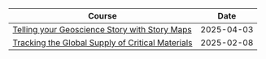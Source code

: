 | Course| Date |
| --- | --- |
|[Telling your Geoscience Story with Story Maps](https://learning.americangeosciences.org/courses/course-v1:AGI+AGI021+2024/about)| 2025-04-03 |
|[Tracking the Global Supply of Critical Materials](https://learning.americangeosciences.org/courses/course-v1:AGI+AGI018+2024/about)| 2025-02-08 |